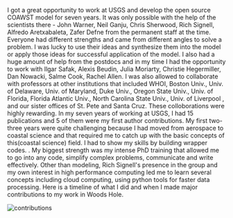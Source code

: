 I got a great opportunity to work at USGS and develop the open source COAWST model for seven years. It was only possible with the help of the scientists there - John Warner, 
Neil Ganju, Chris Sherwood, Rich Signell, Alfredo Aretxabaleta, Zafer Defne from the permanent staff at the time. Everyone had different strengths and came from different
angles to solve a problem. I was lucky to use their ideas and synthesize them into the model or apply those ideas for successful application of the model. I also had a huge amount of help from the postdocs and in my time
I had the opportunity to work with Ilgar Safak, Alexis Beudin, Julia Moriarty, Christie Hegermiller, Dan Nowacki, Salme Cook, Rachel Allen. I was also allowed to collaborate
with professors at other institutions that included WHOI, Boston Univ., Univ. of Delaware, Univ. of Maryland, Duke Univ., Oregon State Univ., Univ. of Florida, Florida Atlantic Univ., North Carolina State Univ., Univ. of Liverpool
, and our sister offices of St. Pete and Santa Cruz.  These colloborations were highly rewarding. In my seven years of working at USGS, I had 15 publications and 5 of them were my first author contributions. My first two-three years
were quite challenging because I had moved from aerospace to coastal science and that required me to catch up with the basic concepts of this(coastal science) field. I had to show my skills
by building wrapper codes. . My biggest strength was my intense PhD training that allowed me to go into any code, simplify complex problems, communicate and write effectively. 
Other than modeling, Rich Signell's presence in the group and my own interest in high performance computing led me to learn several concepts including cloud computing, using python tools for faster data processing. Here is a timeline of what I did and when I made major contributions to my work in Woods Hole. 

![contributions](https://user-images.githubusercontent.com/10886837/164473256-ae994c68-3bee-4ce4-aaea-6ef4f404de69.jpg)
